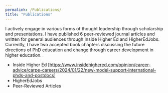 ```yaml
---
permalink: /Publications/
title: "Publications"
---
```


I actively engage in various forms of thought leadership through scholarship and presentations. I have published 6 peer-reviewed journal articles and written for general audiences through Inside Higher Ed and HigherEdJobs. 
Currently, I have two accepted book chapters discussing the future directions of PhD education and change through career development in higher education. 
- Inside Higher Ed
  [https://www.insidehighered.com/opinion/career-advice/carpe-careers/2024/01/22/new-model-support-international-phds-and-postdocs]
- HigherEdJobs
- Peer-Reviewed Articles
